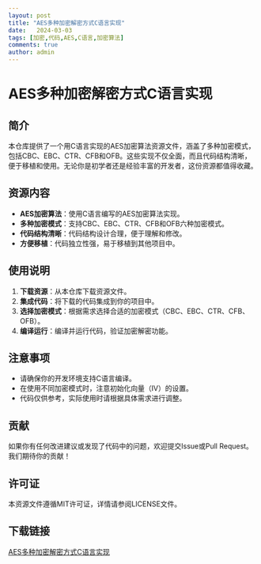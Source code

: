 ```yaml
---
layout: post
title: "AES多种加密解密方式C语言实现"
date:   2024-03-03
tags: [加密,代码,AES,C语言,加密算法]
comments: true
author: admin
---
```

# AES多种加密解密方式C语言实现

## 简介
本仓库提供了一个用C语言实现的AES加密算法资源文件，涵盖了多种加密模式，包括CBC、EBC、CTR、CFB和OFB。这些实现不仅全面，而且代码结构清晰，便于移植和使用。无论你是初学者还是经验丰富的开发者，这份资源都值得收藏。

## 资源内容
- **AES加密算法**：使用C语言编写的AES加密算法实现。
- **多种加密模式**：支持CBC、EBC、CTR、CFB和OFB六种加密模式。
- **代码结构清晰**：代码结构设计合理，便于理解和修改。
- **方便移植**：代码独立性强，易于移植到其他项目中。

## 使用说明
1. **下载资源**：从本仓库下载资源文件。
2. **集成代码**：将下载的代码集成到你的项目中。
3. **选择加密模式**：根据需求选择合适的加密模式（CBC、EBC、CTR、CFB、OFB）。
4. **编译运行**：编译并运行代码，验证加密解密功能。

## 注意事项
- 请确保你的开发环境支持C语言编译。
- 在使用不同加密模式时，注意初始化向量（IV）的设置。
- 代码仅供参考，实际使用时请根据具体需求进行调整。

## 贡献
如果你有任何改进建议或发现了代码中的问题，欢迎提交Issue或Pull Request。我们期待你的贡献！

## 许可证
本资源文件遵循MIT许可证，详情请参阅LICENSE文件。

## 下载链接

[AES多种加密解密方式C语言实现](https://pan.quark.cn/s/a5419b525adc)